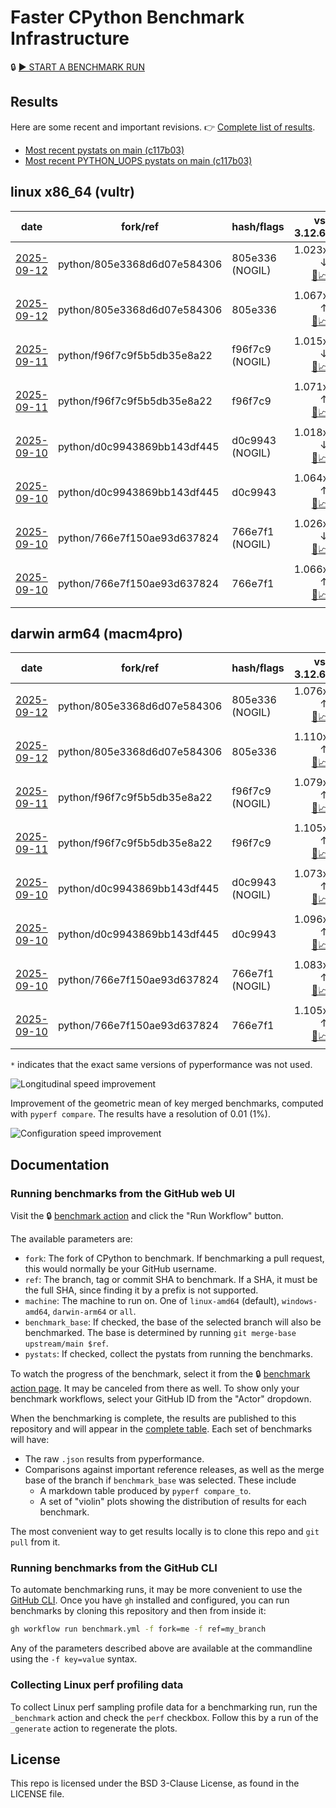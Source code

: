 # Faster CPython Benchmark Infrastructure

🔒 [▶️ START A BENCHMARK RUN](../../actions/workflows/benchmark.yml)

## Results

Here are some recent and important revisions. 👉 [Complete list of results](RESULTS.md).

<!-- START table -->
- [Most recent  pystats on main (c117b03)](results/bm-20250906-3.15.0a0-c117b03/bm-20250906-vultr-x86_64-python-c117b033856ab7873972-3.15.0a0-c117b03-pystats.md)
- [Most recent PYTHON_UOPS pystats on main (c117b03)](results/bm-20250906-3.15.0a0-c117b03-PYTHON_UOPS/bm-20250906-vultr-x86_64-python-c117b033856ab7873972-3.15.0a0-c117b03-pystats.md)

## linux x86_64 (vultr)
| date | fork/ref | hash/flags | vs. 3.12.6: | vs. 3.13.0rc2: | vs. base: |
| --- | --- | --- | ---: | ---: | ---: |
| [2025-09-12](results/bm-20250912-3.15.0a0-805e336-NOGIL) | python/805e3368d6d07e584306 | 805e336 (NOGIL) | 1.023x ↓<br>[📄](results/bm-20250912-3.15.0a0-805e336-NOGIL/bm-20250912-vultr-x86_64-python-805e3368d6d07e584306-3.15.0a0-805e336-vs-3.12.6.md)[📈](results/bm-20250912-3.15.0a0-805e336-NOGIL/bm-20250912-vultr-x86_64-python-805e3368d6d07e584306-3.15.0a0-805e336-vs-3.12.6.svg) | 1.056x ↓<br>[📄](results/bm-20250912-3.15.0a0-805e336-NOGIL/bm-20250912-vultr-x86_64-python-805e3368d6d07e584306-3.15.0a0-805e336-vs-3.13.0rc2.md)[📈](results/bm-20250912-3.15.0a0-805e336-NOGIL/bm-20250912-vultr-x86_64-python-805e3368d6d07e584306-3.15.0a0-805e336-vs-3.13.0rc2.svg) | 1.091x ↓<br>[📄](results/bm-20250912-3.15.0a0-805e336-NOGIL/bm-20250912-vultr-x86_64-python-805e3368d6d07e584306-3.15.0a0-805e336-vs-base.md)[📈](results/bm-20250912-3.15.0a0-805e336-NOGIL/bm-20250912-vultr-x86_64-python-805e3368d6d07e584306-3.15.0a0-805e336-vs-base.svg)[🧠](results/bm-20250912-3.15.0a0-805e336-NOGIL/bm-20250912-vultr-x86_64-python-805e3368d6d07e584306-3.15.0a0-805e336-vs-base-mem.svg) |
| [2025-09-12](results/bm-20250912-3.15.0a0-805e336) | python/805e3368d6d07e584306 | 805e336 | 1.067x ↑<br>[📄](results/bm-20250912-3.15.0a0-805e336/bm-20250912-vultr-x86_64-python-805e3368d6d07e584306-3.15.0a0-805e336-vs-3.12.6.md)[📈](results/bm-20250912-3.15.0a0-805e336/bm-20250912-vultr-x86_64-python-805e3368d6d07e584306-3.15.0a0-805e336-vs-3.12.6.svg) | 1.032x ↑<br>[📄](results/bm-20250912-3.15.0a0-805e336/bm-20250912-vultr-x86_64-python-805e3368d6d07e584306-3.15.0a0-805e336-vs-3.13.0rc2.md)[📈](results/bm-20250912-3.15.0a0-805e336/bm-20250912-vultr-x86_64-python-805e3368d6d07e584306-3.15.0a0-805e336-vs-3.13.0rc2.svg) |  |
| [2025-09-11](results/bm-20250911-3.15.0a0-f96f7c9-NOGIL) | python/f96f7c9f5b5db35e8a22 | f96f7c9 (NOGIL) | 1.015x ↓<br>[📄](results/bm-20250911-3.15.0a0-f96f7c9-NOGIL/bm-20250911-vultr-x86_64-python-f96f7c9f5b5db35e8a22-3.15.0a0-f96f7c9-vs-3.12.6.md)[📈](results/bm-20250911-3.15.0a0-f96f7c9-NOGIL/bm-20250911-vultr-x86_64-python-f96f7c9f5b5db35e8a22-3.15.0a0-f96f7c9-vs-3.12.6.svg) | 1.049x ↓<br>[📄](results/bm-20250911-3.15.0a0-f96f7c9-NOGIL/bm-20250911-vultr-x86_64-python-f96f7c9f5b5db35e8a22-3.15.0a0-f96f7c9-vs-3.13.0rc2.md)[📈](results/bm-20250911-3.15.0a0-f96f7c9-NOGIL/bm-20250911-vultr-x86_64-python-f96f7c9f5b5db35e8a22-3.15.0a0-f96f7c9-vs-3.13.0rc2.svg) | 1.087x ↓<br>[📄](results/bm-20250911-3.15.0a0-f96f7c9-NOGIL/bm-20250911-vultr-x86_64-python-f96f7c9f5b5db35e8a22-3.15.0a0-f96f7c9-vs-base.md)[📈](results/bm-20250911-3.15.0a0-f96f7c9-NOGIL/bm-20250911-vultr-x86_64-python-f96f7c9f5b5db35e8a22-3.15.0a0-f96f7c9-vs-base.svg)[🧠](results/bm-20250911-3.15.0a0-f96f7c9-NOGIL/bm-20250911-vultr-x86_64-python-f96f7c9f5b5db35e8a22-3.15.0a0-f96f7c9-vs-base-mem.svg) |
| [2025-09-11](results/bm-20250911-3.15.0a0-f96f7c9) | python/f96f7c9f5b5db35e8a22 | f96f7c9 | 1.071x ↑<br>[📄](results/bm-20250911-3.15.0a0-f96f7c9/bm-20250911-vultr-x86_64-python-f96f7c9f5b5db35e8a22-3.15.0a0-f96f7c9-vs-3.12.6.md)[📈](results/bm-20250911-3.15.0a0-f96f7c9/bm-20250911-vultr-x86_64-python-f96f7c9f5b5db35e8a22-3.15.0a0-f96f7c9-vs-3.12.6.svg) | 1.036x ↑<br>[📄](results/bm-20250911-3.15.0a0-f96f7c9/bm-20250911-vultr-x86_64-python-f96f7c9f5b5db35e8a22-3.15.0a0-f96f7c9-vs-3.13.0rc2.md)[📈](results/bm-20250911-3.15.0a0-f96f7c9/bm-20250911-vultr-x86_64-python-f96f7c9f5b5db35e8a22-3.15.0a0-f96f7c9-vs-3.13.0rc2.svg) |  |
| [2025-09-10](results/bm-20250910-3.15.0a0-d0c9943-NOGIL) | python/d0c9943869bb143df445 | d0c9943 (NOGIL) | 1.018x ↓<br>[📄](results/bm-20250910-3.15.0a0-d0c9943-NOGIL/bm-20250910-vultr-x86_64-python-d0c9943869bb143df445-3.15.0a0-d0c9943-vs-3.12.6.md)[📈](results/bm-20250910-3.15.0a0-d0c9943-NOGIL/bm-20250910-vultr-x86_64-python-d0c9943869bb143df445-3.15.0a0-d0c9943-vs-3.12.6.svg) | 1.051x ↓<br>[📄](results/bm-20250910-3.15.0a0-d0c9943-NOGIL/bm-20250910-vultr-x86_64-python-d0c9943869bb143df445-3.15.0a0-d0c9943-vs-3.13.0rc2.md)[📈](results/bm-20250910-3.15.0a0-d0c9943-NOGIL/bm-20250910-vultr-x86_64-python-d0c9943869bb143df445-3.15.0a0-d0c9943-vs-3.13.0rc2.svg) | 1.084x ↓<br>[📄](results/bm-20250910-3.15.0a0-d0c9943-NOGIL/bm-20250910-vultr-x86_64-python-d0c9943869bb143df445-3.15.0a0-d0c9943-vs-base.md)[📈](results/bm-20250910-3.15.0a0-d0c9943-NOGIL/bm-20250910-vultr-x86_64-python-d0c9943869bb143df445-3.15.0a0-d0c9943-vs-base.svg)[🧠](results/bm-20250910-3.15.0a0-d0c9943-NOGIL/bm-20250910-vultr-x86_64-python-d0c9943869bb143df445-3.15.0a0-d0c9943-vs-base-mem.svg) |
| [2025-09-10](results/bm-20250910-3.15.0a0-d0c9943) | python/d0c9943869bb143df445 | d0c9943 | 1.064x ↑<br>[📄](results/bm-20250910-3.15.0a0-d0c9943/bm-20250910-vultr-x86_64-python-d0c9943869bb143df445-3.15.0a0-d0c9943-vs-3.12.6.md)[📈](results/bm-20250910-3.15.0a0-d0c9943/bm-20250910-vultr-x86_64-python-d0c9943869bb143df445-3.15.0a0-d0c9943-vs-3.12.6.svg) | 1.028x ↑<br>[📄](results/bm-20250910-3.15.0a0-d0c9943/bm-20250910-vultr-x86_64-python-d0c9943869bb143df445-3.15.0a0-d0c9943-vs-3.13.0rc2.md)[📈](results/bm-20250910-3.15.0a0-d0c9943/bm-20250910-vultr-x86_64-python-d0c9943869bb143df445-3.15.0a0-d0c9943-vs-3.13.0rc2.svg) |  |
| [2025-09-10](results/bm-20250910-3.15.0a0-766e7f1-NOGIL) | python/766e7f150ae93d637824 | 766e7f1 (NOGIL) | 1.026x ↓<br>[📄](results/bm-20250910-3.15.0a0-766e7f1-NOGIL/bm-20250910-vultr-x86_64-python-766e7f150ae93d637824-3.15.0a0-766e7f1-vs-3.12.6.md)[📈](results/bm-20250910-3.15.0a0-766e7f1-NOGIL/bm-20250910-vultr-x86_64-python-766e7f150ae93d637824-3.15.0a0-766e7f1-vs-3.12.6.svg) | 1.059x ↓<br>[📄](results/bm-20250910-3.15.0a0-766e7f1-NOGIL/bm-20250910-vultr-x86_64-python-766e7f150ae93d637824-3.15.0a0-766e7f1-vs-3.13.0rc2.md)[📈](results/bm-20250910-3.15.0a0-766e7f1-NOGIL/bm-20250910-vultr-x86_64-python-766e7f150ae93d637824-3.15.0a0-766e7f1-vs-3.13.0rc2.svg) | 1.092x ↓<br>[📄](results/bm-20250910-3.15.0a0-766e7f1-NOGIL/bm-20250910-vultr-x86_64-python-766e7f150ae93d637824-3.15.0a0-766e7f1-vs-base.md)[📈](results/bm-20250910-3.15.0a0-766e7f1-NOGIL/bm-20250910-vultr-x86_64-python-766e7f150ae93d637824-3.15.0a0-766e7f1-vs-base.svg)[🧠](results/bm-20250910-3.15.0a0-766e7f1-NOGIL/bm-20250910-vultr-x86_64-python-766e7f150ae93d637824-3.15.0a0-766e7f1-vs-base-mem.svg) |
| [2025-09-10](results/bm-20250910-3.15.0a0-766e7f1) | python/766e7f150ae93d637824 | 766e7f1 | 1.066x ↑<br>[📄](results/bm-20250910-3.15.0a0-766e7f1/bm-20250910-vultr-x86_64-python-766e7f150ae93d637824-3.15.0a0-766e7f1-vs-3.12.6.md)[📈](results/bm-20250910-3.15.0a0-766e7f1/bm-20250910-vultr-x86_64-python-766e7f150ae93d637824-3.15.0a0-766e7f1-vs-3.12.6.svg) | 1.030x ↑<br>[📄](results/bm-20250910-3.15.0a0-766e7f1/bm-20250910-vultr-x86_64-python-766e7f150ae93d637824-3.15.0a0-766e7f1-vs-3.13.0rc2.md)[📈](results/bm-20250910-3.15.0a0-766e7f1/bm-20250910-vultr-x86_64-python-766e7f150ae93d637824-3.15.0a0-766e7f1-vs-3.13.0rc2.svg) |  |

## darwin arm64 (macm4pro)
| date | fork/ref | hash/flags | vs. 3.12.6: | vs. 3.13.0rc2: | vs. base: |
| --- | --- | --- | ---: | ---: | ---: |
| [2025-09-12](results/bm-20250912-3.15.0a0-805e336-NOGIL) | python/805e3368d6d07e584306 | 805e336 (NOGIL) | 1.076x ↑<br>[📄](results/bm-20250912-3.15.0a0-805e336-NOGIL/bm-20250912-macm4pro-arm64-python-805e3368d6d07e584306-3.15.0a0-805e336-vs-3.12.6.md)[📈](results/bm-20250912-3.15.0a0-805e336-NOGIL/bm-20250912-macm4pro-arm64-python-805e3368d6d07e584306-3.15.0a0-805e336-vs-3.12.6.svg) | 1.002x ↓<br>[📄](results/bm-20250912-3.15.0a0-805e336-NOGIL/bm-20250912-macm4pro-arm64-python-805e3368d6d07e584306-3.15.0a0-805e336-vs-3.13.0rc2.md)[📈](results/bm-20250912-3.15.0a0-805e336-NOGIL/bm-20250912-macm4pro-arm64-python-805e3368d6d07e584306-3.15.0a0-805e336-vs-3.13.0rc2.svg) | 1.032x ↓<br>[📄](results/bm-20250912-3.15.0a0-805e336-NOGIL/bm-20250912-macm4pro-arm64-python-805e3368d6d07e584306-3.15.0a0-805e336-vs-base.md)[📈](results/bm-20250912-3.15.0a0-805e336-NOGIL/bm-20250912-macm4pro-arm64-python-805e3368d6d07e584306-3.15.0a0-805e336-vs-base.svg)[🧠](results/bm-20250912-3.15.0a0-805e336-NOGIL/bm-20250912-macm4pro-arm64-python-805e3368d6d07e584306-3.15.0a0-805e336-vs-base-mem.svg) |
| [2025-09-12](results/bm-20250912-3.15.0a0-805e336) | python/805e3368d6d07e584306 | 805e336 | 1.110x ↑<br>[📄](results/bm-20250912-3.15.0a0-805e336/bm-20250912-macm4pro-arm64-python-805e3368d6d07e584306-3.15.0a0-805e336-vs-3.12.6.md)[📈](results/bm-20250912-3.15.0a0-805e336/bm-20250912-macm4pro-arm64-python-805e3368d6d07e584306-3.15.0a0-805e336-vs-3.12.6.svg) | 1.030x ↑<br>[📄](results/bm-20250912-3.15.0a0-805e336/bm-20250912-macm4pro-arm64-python-805e3368d6d07e584306-3.15.0a0-805e336-vs-3.13.0rc2.md)[📈](results/bm-20250912-3.15.0a0-805e336/bm-20250912-macm4pro-arm64-python-805e3368d6d07e584306-3.15.0a0-805e336-vs-3.13.0rc2.svg) |  |
| [2025-09-11](results/bm-20250911-3.15.0a0-f96f7c9-NOGIL) | python/f96f7c9f5b5db35e8a22 | f96f7c9 (NOGIL) | 1.079x ↑<br>[📄](results/bm-20250911-3.15.0a0-f96f7c9-NOGIL/bm-20250911-macm4pro-arm64-python-f96f7c9f5b5db35e8a22-3.15.0a0-f96f7c9-vs-3.12.6.md)[📈](results/bm-20250911-3.15.0a0-f96f7c9-NOGIL/bm-20250911-macm4pro-arm64-python-f96f7c9f5b5db35e8a22-3.15.0a0-f96f7c9-vs-3.12.6.svg) | 1.001x ↑<br>[📄](results/bm-20250911-3.15.0a0-f96f7c9-NOGIL/bm-20250911-macm4pro-arm64-python-f96f7c9f5b5db35e8a22-3.15.0a0-f96f7c9-vs-3.13.0rc2.md)[📈](results/bm-20250911-3.15.0a0-f96f7c9-NOGIL/bm-20250911-macm4pro-arm64-python-f96f7c9f5b5db35e8a22-3.15.0a0-f96f7c9-vs-3.13.0rc2.svg) | 1.025x ↓<br>[📄](results/bm-20250911-3.15.0a0-f96f7c9-NOGIL/bm-20250911-macm4pro-arm64-python-f96f7c9f5b5db35e8a22-3.15.0a0-f96f7c9-vs-base.md)[📈](results/bm-20250911-3.15.0a0-f96f7c9-NOGIL/bm-20250911-macm4pro-arm64-python-f96f7c9f5b5db35e8a22-3.15.0a0-f96f7c9-vs-base.svg)[🧠](results/bm-20250911-3.15.0a0-f96f7c9-NOGIL/bm-20250911-macm4pro-arm64-python-f96f7c9f5b5db35e8a22-3.15.0a0-f96f7c9-vs-base-mem.svg) |
| [2025-09-11](results/bm-20250911-3.15.0a0-f96f7c9) | python/f96f7c9f5b5db35e8a22 | f96f7c9 | 1.105x ↑<br>[📄](results/bm-20250911-3.15.0a0-f96f7c9/bm-20250911-macm4pro-arm64-python-f96f7c9f5b5db35e8a22-3.15.0a0-f96f7c9-vs-3.12.6.md)[📈](results/bm-20250911-3.15.0a0-f96f7c9/bm-20250911-macm4pro-arm64-python-f96f7c9f5b5db35e8a22-3.15.0a0-f96f7c9-vs-3.12.6.svg) | 1.025x ↑<br>[📄](results/bm-20250911-3.15.0a0-f96f7c9/bm-20250911-macm4pro-arm64-python-f96f7c9f5b5db35e8a22-3.15.0a0-f96f7c9-vs-3.13.0rc2.md)[📈](results/bm-20250911-3.15.0a0-f96f7c9/bm-20250911-macm4pro-arm64-python-f96f7c9f5b5db35e8a22-3.15.0a0-f96f7c9-vs-3.13.0rc2.svg) |  |
| [2025-09-10](results/bm-20250910-3.15.0a0-d0c9943-NOGIL) | python/d0c9943869bb143df445 | d0c9943 (NOGIL) | 1.073x ↑<br>[📄](results/bm-20250910-3.15.0a0-d0c9943-NOGIL/bm-20250910-macm4pro-arm64-python-d0c9943869bb143df445-3.15.0a0-d0c9943-vs-3.12.6.md)[📈](results/bm-20250910-3.15.0a0-d0c9943-NOGIL/bm-20250910-macm4pro-arm64-python-d0c9943869bb143df445-3.15.0a0-d0c9943-vs-3.12.6.svg) | 1.004x ↓<br>[📄](results/bm-20250910-3.15.0a0-d0c9943-NOGIL/bm-20250910-macm4pro-arm64-python-d0c9943869bb143df445-3.15.0a0-d0c9943-vs-3.13.0rc2.md)[📈](results/bm-20250910-3.15.0a0-d0c9943-NOGIL/bm-20250910-macm4pro-arm64-python-d0c9943869bb143df445-3.15.0a0-d0c9943-vs-3.13.0rc2.svg) | 1.022x ↓<br>[📄](results/bm-20250910-3.15.0a0-d0c9943-NOGIL/bm-20250910-macm4pro-arm64-python-d0c9943869bb143df445-3.15.0a0-d0c9943-vs-base.md)[📈](results/bm-20250910-3.15.0a0-d0c9943-NOGIL/bm-20250910-macm4pro-arm64-python-d0c9943869bb143df445-3.15.0a0-d0c9943-vs-base.svg)[🧠](results/bm-20250910-3.15.0a0-d0c9943-NOGIL/bm-20250910-macm4pro-arm64-python-d0c9943869bb143df445-3.15.0a0-d0c9943-vs-base-mem.svg) |
| [2025-09-10](results/bm-20250910-3.15.0a0-d0c9943) | python/d0c9943869bb143df445 | d0c9943 | 1.096x ↑<br>[📄](results/bm-20250910-3.15.0a0-d0c9943/bm-20250910-macm4pro-arm64-python-d0c9943869bb143df445-3.15.0a0-d0c9943-vs-3.12.6.md)[📈](results/bm-20250910-3.15.0a0-d0c9943/bm-20250910-macm4pro-arm64-python-d0c9943869bb143df445-3.15.0a0-d0c9943-vs-3.12.6.svg) | 1.017x ↑<br>[📄](results/bm-20250910-3.15.0a0-d0c9943/bm-20250910-macm4pro-arm64-python-d0c9943869bb143df445-3.15.0a0-d0c9943-vs-3.13.0rc2.md)[📈](results/bm-20250910-3.15.0a0-d0c9943/bm-20250910-macm4pro-arm64-python-d0c9943869bb143df445-3.15.0a0-d0c9943-vs-3.13.0rc2.svg) |  |
| [2025-09-10](results/bm-20250910-3.15.0a0-766e7f1-NOGIL) | python/766e7f150ae93d637824 | 766e7f1 (NOGIL) | 1.083x ↑<br>[📄](results/bm-20250910-3.15.0a0-766e7f1-NOGIL/bm-20250910-macm4pro-arm64-python-766e7f150ae93d637824-3.15.0a0-766e7f1-vs-3.12.6.md)[📈](results/bm-20250910-3.15.0a0-766e7f1-NOGIL/bm-20250910-macm4pro-arm64-python-766e7f150ae93d637824-3.15.0a0-766e7f1-vs-3.12.6.svg) | 1.004x ↑<br>[📄](results/bm-20250910-3.15.0a0-766e7f1-NOGIL/bm-20250910-macm4pro-arm64-python-766e7f150ae93d637824-3.15.0a0-766e7f1-vs-3.13.0rc2.md)[📈](results/bm-20250910-3.15.0a0-766e7f1-NOGIL/bm-20250910-macm4pro-arm64-python-766e7f150ae93d637824-3.15.0a0-766e7f1-vs-3.13.0rc2.svg) | 1.022x ↓<br>[📄](results/bm-20250910-3.15.0a0-766e7f1-NOGIL/bm-20250910-macm4pro-arm64-python-766e7f150ae93d637824-3.15.0a0-766e7f1-vs-base.md)[📈](results/bm-20250910-3.15.0a0-766e7f1-NOGIL/bm-20250910-macm4pro-arm64-python-766e7f150ae93d637824-3.15.0a0-766e7f1-vs-base.svg)[🧠](results/bm-20250910-3.15.0a0-766e7f1-NOGIL/bm-20250910-macm4pro-arm64-python-766e7f150ae93d637824-3.15.0a0-766e7f1-vs-base-mem.svg) |
| [2025-09-10](results/bm-20250910-3.15.0a0-766e7f1) | python/766e7f150ae93d637824 | 766e7f1 | 1.105x ↑<br>[📄](results/bm-20250910-3.15.0a0-766e7f1/bm-20250910-macm4pro-arm64-python-766e7f150ae93d637824-3.15.0a0-766e7f1-vs-3.12.6.md)[📈](results/bm-20250910-3.15.0a0-766e7f1/bm-20250910-macm4pro-arm64-python-766e7f150ae93d637824-3.15.0a0-766e7f1-vs-3.12.6.svg) | 1.025x ↑<br>[📄](results/bm-20250910-3.15.0a0-766e7f1/bm-20250910-macm4pro-arm64-python-766e7f150ae93d637824-3.15.0a0-766e7f1-vs-3.13.0rc2.md)[📈](results/bm-20250910-3.15.0a0-766e7f1/bm-20250910-macm4pro-arm64-python-766e7f150ae93d637824-3.15.0a0-766e7f1-vs-3.13.0rc2.svg) |  |


<!-- END table -->

`*` indicates that the exact same versions of pyperformance was not used.

![Longitudinal speed improvement](/longitudinal.svg)

Improvement of the geometric mean of key merged benchmarks, computed with `pyperf compare`.
The results have a resolution of 0.01 (1%).

![Configuration speed improvement](/configs.svg)

## Documentation

### Running benchmarks from the GitHub web UI

Visit the 🔒 [benchmark action](../../actions/workflows/benchmark.yml) and click the "Run Workflow" button.

The available parameters are:

- `fork`: The fork of CPython to benchmark.
  If benchmarking a pull request, this would normally be your GitHub username.
- `ref`: The branch, tag or commit SHA to benchmark.
  If a SHA, it must be the full SHA, since finding it by a prefix is not supported.
- `machine`: The machine to run on.
  One of `linux-amd64` (default), `windows-amd64`, `darwin-arm64` or `all`.
- `benchmark_base`: If checked, the base of the selected branch will also be benchmarked.
  The base is determined by running `git merge-base upstream/main $ref`.
- `pystats`: If checked, collect the pystats from running the benchmarks.

To watch the progress of the benchmark, select it from the 🔒 [benchmark action page](../../actions/workflows/benchmark.yml).
It may be canceled from there as well.
To show only your benchmark workflows, select your GitHub ID from the "Actor" dropdown.

When the benchmarking is complete, the results are published to this repository and will appear in the [complete table](RESULTS.md).
Each set of benchmarks will have:

- The raw `.json` results from pyperformance.
- Comparisons against important reference releases, as well as the merge base of the branch if `benchmark_base` was selected. These include
  - A markdown table produced by `pyperf compare_to`.
  - A set of "violin" plots showing the distribution of results for each benchmark.

The most convenient way to get results locally is to clone this repo and `git pull` from it.

### Running benchmarks from the GitHub CLI

To automate benchmarking runs, it may be more convenient to use the [GitHub CLI](https://cli.github.com/).
Once you have `gh` installed and configured, you can run benchmarks by cloning this repository and then from inside it:

```bash session
gh workflow run benchmark.yml -f fork=me -f ref=my_branch
```

Any of the parameters described above are available at the commandline using the `-f key=value` syntax.

### Collecting Linux perf profiling data

To collect Linux perf sampling profile data for a benchmarking run, run the `_benchmark` action and check the `perf` checkbox.
Follow this by a run of the `_generate` action to regenerate the plots.

## License

This repo is licensed under the BSD 3-Clause License, as found in the LICENSE file.
